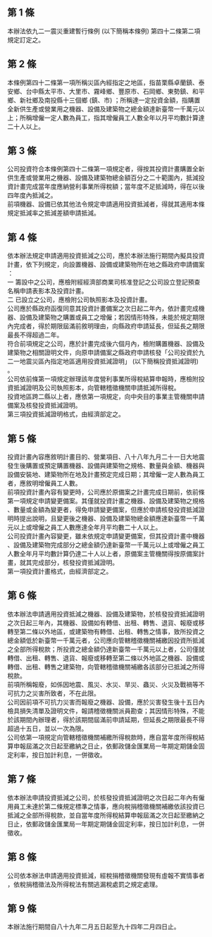 第 1 條
-------
本辦法依九二一震災重建暫行條例 (以下簡稱本條例) 第四十二條第二項  
規定訂定之。

第 2 條
-------
本條例第四十二條第一項所稱災區內經指定之地區，指苗栗縣卓蘭鎮、泰  
安鄉、台中縣太平市、大里市、霧峰鄉、豐原市、石岡鄉、東勢鎮、和平  
鄉、新社鄉及南投縣十三個鄉 (鎮、市) ；所稱達一定投資金額，指購置  
全新供生產或營業用之機器、設備及建築物之總金額達新臺幣一千萬元以  
上；所稱增僱一定人數為員工，指其增僱員工人數全年以月平均數計算達  
二十人以上。

第 3 條
-------
公司投資符合本條例第四十二條第一項規定者，得按其投資計畫購置全新  
供生產或營業用之機器、設備及建築物總金額百分之二十範圍內，抵減投  
資計畫完成當年度應納營利事業所得稅額；當年度不足抵減時，得在以後  
四年度內抵減之。  
前項機器、設備已依其他法令規定申請適用投資抵減者，得就其適用本條  
規定抵減率之抵減差額申請抵減。

第 4 條
-------
依本辦法規定申請適用投資抵減之公司，應於本辦法施行期間內擬具投資  
計畫，依下列規定，向設置機器、設備或建築物所在地之縣政府申請備案  
：  
一  籌設中之公司，應檢附經經濟部商業司核准登記之公司設立登記預查  
    名稱申請表影本及投資計畫。  
二  已設立之公司，應檢附公司執照影本及投資計畫。  
公司應於縣政府函復同意其投資計畫備案之次日起二年內，依計畫完成機  
器、設備及建築物之購置或員工之增僱；若因情形特殊，未能於規定期限  
內完成者，得於期限屆滿前敘明理由，向縣政府申請延長，但延長之期限  
最長不得超過二年。  
符合前項規定之公司，應於計畫完成後六個月內，檢附購置機器、設備及  
建築物之相關證明文件，向原申請備案之縣政府申請核發「公司投資於九  
二一地震災區內指定地區適用投資抵減證明」 (以下簡稱投資抵減證明)  
。  
公司依前條第一項規定辦理該年度營利事業所得稅結算申報時，應檢附投  
資抵減證明及公司執照影本，向管轄稽徵機關申請抵減所得稅。  
投資地區跨二縣以上者，應依第一項規定，向中央目的事業主管機關申請  
備案及核發投資抵減證明。  
第三項投資抵減證明格式，由經濟部定之。

第 5 條
-------
投資計畫內容應敘明計畫目的、營業項目、八十八年九月二十一日大地震  
發生後購置或預定購置機器、設備與建築物之規格、數量與金額、機器與  
設備安裝地、建築物所在地及計畫預定完成日期；其增僱一定人數為員工  
者，應敘明增僱員工人數。  
前項投資計畫內容有變更時，公司應於原備案之計畫完成日期前，依前條  
第一項規定申請變更備案。其僅就投資計畫之機器、設備及建築物之規格  
、數量或金額為變更者，得免申請變更備案，但應於申請核發投資抵減證  
明時提出說明，且變更後之機器、設備及建築物總金額應達新臺幣一千萬  
元以上或增僱之員工人數應達全年月平均數二十人以上。  
公司投資計畫內容變更，雖未依規定申請變更備案，但其投資計畫中機器  
、設備及建築物完成部分之總金額仍達新臺幣一千萬元以上或增僱之員工  
人數全年月平均數計算仍達二十人以上者，原備案主管機關得按原備案計  
畫，就其完成部分，核發投資抵減證明。  
第一項投資計畫格式，由經濟部定之。

第 6 條
-------
依本辦法申請適用投資抵減之機器、設備及建築物，於核發投資抵減證明  
之次日起三年內，其機器、設備如有轉借、出租、轉售、退貨、報廢或移  
轉至第二條以外地區，或建築物有轉借、出租、轉售之情事，致所投資之  
總金額低於新臺幣一千萬元者，公司應向管轄稽徵機關補繳因投資所抵減  
之全部所得稅款；所投資之總金額仍達新臺幣一千萬元以上者，公司僅就  
轉借、出租、轉售、退貨、報廢或移轉至第二條以外地區之機器、設備或  
轉借、出租、轉售之建築物，向管轄稽徵機關補繳各該部分已抵減之所得  
稅款。  
前項所稱報廢，如係因地震、風災、水災、旱災、蟲災、火災及戰禍等不  
可抗力之災害所致者，不在此限。  
公司因前項不可抗力災害而報廢之機器、設備，應於災害發生後十五日內  
檢具損失清單及證明文件，報請稽徵機關派員勘查；其因情形特殊，不能  
於該期間內辦理者，得於該期間屆滿前申請延期，但延長之期限最長不得  
超過十五日，並以一次為限。  
公司依第一項規定向管轄稽徵機關補繳所得稅款時，應自當年度所得稅結  
算申報屆滿之次日起至繳納之日止，依郵政儲金匯業局一年期定期儲金固  
定利率，按日加計利息，一併徵收。

第 7 條
-------
依本辦法申請投資抵減之公司，於核發投資抵減證明之次日起二年內有僱  
用員工未達於第二條規定標準之情事，應向稅捐稽徵機關補繳依該投資已  
抵減之全部所得稅款，並自當年度所得稅結算申報屆滿之次日起至繳納之  
日止，依郵政儲金匯業局一年期定期儲金固定利率，按日加計利息，一併  
徵收。

第 8 條
-------
公司依本辦法申請適用投資抵減，經稅捐稽徵機關發現有虛報不實情事者  
，依稅捐稽徵法及所得稅法有關逃漏稅處罰之規定處理。

第 9 條
-------
本辦法施行期間自八十九年二月五日起至九十四年二月四日止。

